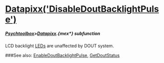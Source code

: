 # [Datapixx('DisableDoutBacklightPulse')](Datapixx-DisableDoutBacklightPulse) 
##### [Psychtoolbox](Pyschtoolbox)>[Datapixx](Datapixx).{mex*} subfunction


LCD backlight [LEDs](LEDs) are unaffected by DOUT system.  
  


###See also:
[EnableDoutBacklightPulse](Datapixx-EnableDoutBacklightPulse), [GetDoutStatus](Datapixx-GetDoutStatus)
